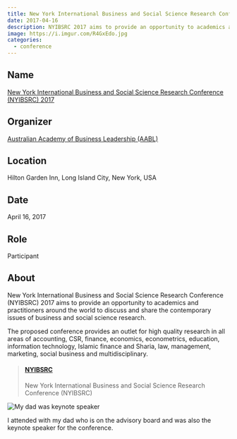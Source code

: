 ```yaml
---
title: New York International Business and Social Science Research Conference
date: 2017-04-16
description: NYIBSRC 2017 aims to provide an opportunity to academics and practitioners around the world to discuss and share the contemporary issues of business and social science research.
image: https://i.imgur.com/R4GxEdo.jpg
categories:
  - conference
---
```


## Name

[New York International Business and Social Science Research Conference (NYIBSRC) 2017](https://www.newyork-conference.com/public/)

## Organizer

[Australian Academy of Business Leadership (AABL)](https://www.aabl.com.au/public/)

## Location

Hilton Garden Inn, Long Island City, New York, USA

## Date

April 16, 2017

## Role

Participant

## About

New York International Business and Social Science Research Conference (NYIBSRC) 2017 aims to provide an opportunity to academics and practitioners around the world to discuss and share the contemporary issues of business and social science research.

The proposed conference provides an outlet for high quality research in all areas of accounting, CSR, finance, economics, econometrics, education, information technology, Islamic finance and Sharia, law, management, marketing, social business and multidisciplinary.

<blockquote class="embedly-card"><h4><a href="http://www.newyork-conference.com/public/">NYIBSRC</a></h4><p>New York International Business and Social Science Research Conference (NYIBSRC)</p></blockquote>
<script async src="//cdn.embedly.com/widgets/platform.js" charset="UTF-8"></script>

![My dad was keynote speaker](https://i.imgur.com/ZBes1pY.jpg)

I attended with my dad who is on the advisory board and was also the keynote speaker for the conference.
